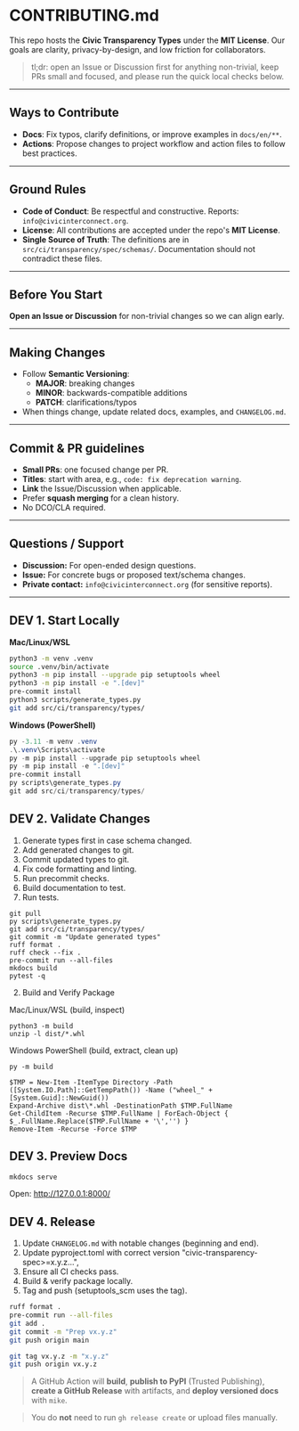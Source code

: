 # CONTRIBUTING.md

This repo hosts the **Civic Transparency Types** under the **MIT License**.
Our goals are clarity, privacy-by-design, and low friction for collaborators.

> tl;dr: open an Issue or Discussion first for anything non-trivial, keep PRs small and focused, and please run the quick local checks below.

---

## Ways to Contribute

- **Docs**: Fix typos, clarify definitions, or improve examples in `docs/en/**`.
- **Actions**: Propose changes to project workflow and action files to follow best practices.

---

## Ground Rules

- **Code of Conduct**: Be respectful and constructive. Reports: `info@civicinterconnect.org`.
- **License**: All contributions are accepted under the repo's **MIT License**.
- **Single Source of Truth**: The definitions are in `src/ci/transparency/spec/schemas/`. Documentation should not contradict these files.

---

## Before You Start

**Open an Issue or Discussion** for non-trivial changes so we can align early.

---

## Making Changes

- Follow **Semantic Versioning**:
  - **MAJOR**: breaking changes
  - **MINOR**: backwards-compatible additions
  - **PATCH**: clarifications/typos
- When things change, update related docs, examples, and `CHANGELOG.md`.

---

## Commit & PR guidelines

- **Small PRs**: one focused change per PR.
- **Titles**: start with area, e.g., `code: fix deprecation warning`.
- **Link** the Issue/Discussion when applicable.
- Prefer **squash merging** for a clean history.
- No DCO/CLA required.

---

## Questions / Support

- **Discussion:** For open-ended design questions.
- **Issue:** For concrete bugs or proposed text/schema changes.
- **Private contact:** `info@civicinterconnect.org` (for sensitive reports).

---

## DEV 1. Start Locally

**Mac/Linux/WSL**

```bash
python3 -m venv .venv
source .venv/bin/activate
python3 -m pip install --upgrade pip setuptools wheel
python3 -m pip install -e ".[dev]"
pre-commit install
python3 scripts/generate_types.py
git add src/ci/transparency/types/
```

**Windows (PowerShell)**

```powershell
py -3.11 -m venv .venv
.\.venv\Scripts\activate
py -m pip install --upgrade pip setuptools wheel
py -m pip install -e ".[dev]"
pre-commit install
py scripts\generate_types.py
git add src/ci/transparency/types/
```

## DEV 2. Validate Changes

1. Generate types first in case schema changed.
2. Add generated changes to git.
3. Commit updated types to git. 
4. Fix code formatting and linting.
5. Run precommit checks.
6. Build documentation to test.
7. Run tests.

```shell
git pull
py scripts\generate_types.py
git add src/ci/transparency/types/
git commit -m "Update generated types"
ruff format .
ruff check --fix .
pre-commit run --all-files
mkdocs build
pytest -q
```

2. Build and Verify Package

Mac/Linux/WSL (build, inspect)

```
python3 -m build
unzip -l dist/*.whl
```

Windows PowerShell (build, extract, clean up)

```
py -m build

$TMP = New-Item -ItemType Directory -Path ([System.IO.Path]::GetTempPath()) -Name ("wheel_" + [System.Guid]::NewGuid())
Expand-Archive dist\*.whl -DestinationPath $TMP.FullName
Get-ChildItem -Recurse $TMP.FullName | ForEach-Object { $_.FullName.Replace($TMP.FullName + '\','') }
Remove-Item -Recurse -Force $TMP
```

## DEV 3. Preview Docs

```bash
mkdocs serve
```

Open: <http://127.0.0.1:8000/>

## DEV 4. Release

1. Update `CHANGELOG.md` with notable changes (beginning and end).
2. Update pyproject.toml with correct version "civic-transparency-spec>=x.y.z...",
3. Ensure all CI checks pass.
4. Build & verify package locally.
5. Tag and push (setuptools_scm uses the tag).

```bash
ruff format .
pre-commit run --all-files
git add .
git commit -m "Prep vx.y.z"
git push origin main

git tag vx.y.z -m "x.y.z"
git push origin vx.y.z
```

> A GitHub Action will **build**, **publish to PyPI** (Trusted Publishing), **create a GitHub Release** with artifacts, and **deploy versioned docs** with `mike`.

> You do **not** need to run `gh release create` or upload files manually.
